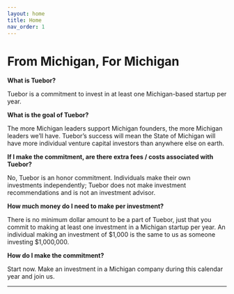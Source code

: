 ```yaml
---
layout: home
title: Home
nav_order: 1
---
```


# From Michigan, For Michigan



**What is Tuebor?**

Tuebor is a commitment to invest in at least one Michigan-based startup per year. 

**What is the goal of Tuebor?**

The more Michigan leaders support Michigan founders, the more Michigan leaders we’ll have. Tuebor’s success will mean the State of Michigan will have more individual venture capital investors than anywhere else on earth.

**If I make the commitment, are there extra fees / costs associated with Tuebor?**

No, Tuebor is an honor commitment. Individuals make their own investments independently; Tuebor does not make investment recommendations and is not an investment advisor. 

**How much money do I need to make per investment?**

There is no minimum dollar amount to be a part of Tuebor, just that you commit to making at least one investment in a Michigan startup per year. An individual making an investment of $1,000 is the same to us as someone investing $1,000,000. 

**How do I make the commitment?**

Start now. Make an investment in a Michigan company during this calendar year and join us. 

----

[^1]: [It can take up to 10 minutes for changes to your site to publish after you push the changes to GitHub](https://docs.github.com/en/pages/setting-up-a-github-pages-site-with-jekyll/creating-a-github-pages-site-with-jekyll#creating-your-site).

[Just the Docs]: https://just-the-docs.github.io/just-the-docs/
[GitHub Pages]: https://docs.github.com/en/pages
[README]: https://github.com/just-the-docs/just-the-docs-template/blob/main/README.md
[Jekyll]: https://jekyllrb.com
[GitHub Pages / Actions workflow]: https://github.blog/changelog/2022-07-27-github-pages-custom-github-actions-workflows-beta/
[use this template]: https://github.com/just-the-docs/just-the-docs-template/generate

